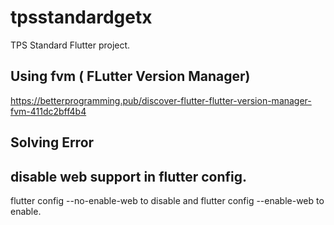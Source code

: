 # tpsstandardgetx

TPS Standard Flutter project.

## Using fvm ( FLutter Version Manager)
https://betterprogramming.pub/discover-flutter-flutter-version-manager-fvm-411dc2bff4b4
## Solving Error
 
 
## disable web support in flutter config. 
flutter config --no-enable-web to disable and 
flutter config --enable-web to enable. 